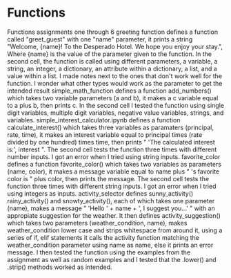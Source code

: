 # Functions
Functions assignments one through 6
greeting function defines a function called "greet_guest" with one "name" parameter, it prints a string "Welcome, {name}! To the Desperado Hotel. We hope you enjoy your stay.", Where {name} is the value of the parameter given to the function. In the second cell, the function is called using different parameters, a variable, a string, an integer, a dictionary, an attribute within a dictionary, a list, and a value within a list. I made notes next to the ones that don't work well for the function. I wonder what other types would work as the parameter to get the intended result
simple_math_function defines a function add_numbers() which takes two variable parameters (a and b), it makes a c variable equal to a plus b, then prints c. In the second cell I tested the function using single digit variables, multiple digit variables, negative value variables, strings, and variables. 
simple_interest_calculator.ipynb defines a function calculate_interest() which takes three variables as paramaters (principal, rate, time), it makes an interest variable equal to principal times (rate divided by one hundred) times time, then prints " 'The calculated interest is:', interest ". The second cell tests the function three times with different number inputs. I got an error when I tried using string inputs.
favorite_color defines a function favorite_color() which takes two variables as parameters (name, color), it makes a message variable equal to name plus " 's favorite color is " plus color, then prints the message. The second cell tests the function three times with different string inputs. I got an error when I tried using integers as inputs.
activity_selector defines sunny_activity() rainy_activity() and snowty_activity(), each of which takes one parameter (name), makes a message " 'Hello ' + name + ', I suggest you...' " with an appropiate suggestion for the weather. It then defines activity_suggestion() which takes two parameters (weather_condition, name), makes weather_condition lower case and strips whitespace from around it, using a series of if, elif statements it calls the activity function matching the weather_condition parameter using name as name, else it prints an error message. I then tested the function using the examples from the assignment as well as random examples and I tested that the .lower() and .strip() methods worked as intended. 